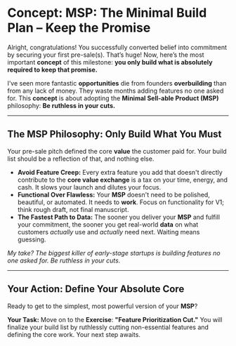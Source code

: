 # Concept: MSP: The Minimal Build Plan – Keep the Promise

Alright, congratulations! You successfully converted belief into commitment by securing your first pre-sale(s). That’s huge! Now, here’s the most important **concept** of this milestone: **you only build what is absolutely required to keep that promise.**

I’ve seen more fantastic **opportunities** die from founders **overbuilding** than from any lack of money. They waste months adding features no one asked for. This **concept** is about adopting the **Minimal Sell-able Product (MSP)** philosophy: **Be ruthless in your cuts.**

---

## The MSP Philosophy: Only Build What You Must

Your pre-sale pitch defined the core **value** the customer paid for. Your build list should be a reflection of that, and nothing else.

* **Avoid Feature Creep:** Every extra feature you add that doesn't directly contribute to the **core value exchange** is a tax on your time, energy, and cash. It slows your launch and dilutes your focus.
* **Functional Over Flawless:** Your **MSP** doesn't need to be polished, beautiful, or automated. It needs to **work**. Focus on functionality for V1; think rough draft, not final manuscript.
* **The Fastest Path to Data:** The sooner you deliver your **MSP** and fulfill your commitment, the sooner you get real-world **data** on what customers *actually* use and *actually* need next. Waiting means guessing.

*My take? The biggest killer of early-stage startups is building features no one asked for. Be ruthless in your cuts.*

---

## Your Action: Define Your Absolute Core

Ready to get to the simplest, most powerful version of your **MSP**?

**Your Task:** Move on to the **Exercise**: **"Feature Prioritization Cut."** You will finalize your build list by ruthlessly cutting non-essential features and defining the core work. Your next step awaits.
